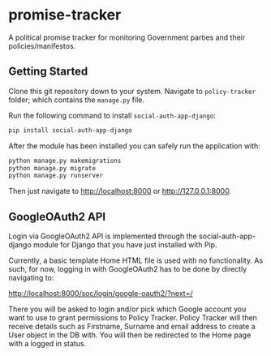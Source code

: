 # promise-tracker
A political promise tracker for monitoring Government parties and their policies/manifestos.

## Getting Started
Clone this git repository down to your system.
Navigate to `policy-tracker` folder; which contains the `manage.py` file.

Run the following command to install `social-auth-app-django`:

```bash
pip install social-auth-app-django
```

After the module has been installed you can safely run the application with:

```bash
python manage.py makemigrations
python manage.py migrate
python manage.py runserver
```

Then just navigate to <http://localhost:8000> or <http://127.0.0.1:8000>.

## GoogleOAuth2 API
Login via GoogleOAuth2 API is implemented through the social-auth-app-django module for Django that you have just installed with Pip.

Currently, a basic template Home HTML file is used with no functionality. As such, for now, logging in with GoogleOAuth2 has to be done by directly navigating to:

<http://localhost:8000/soc/login/google-oauth2/?next=/>

There you will be asked to login and/or pick which Google account you want to use to grant permissions to Policy Tracker.
Policy Tracker will then receive details such as Firstname, Surname and email address to create a User object in the DB with.
You will then be redirected to the Home page with a logged in status.
